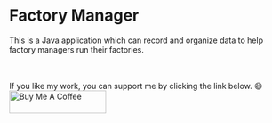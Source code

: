 # Factory Manager

This is a Java application which can record and organize data to help factory managers run their factories.

<br /><br />
If you like my work, you can support me by clicking the link below.    :smile:
<br />
<a href="https://www.buymeacoffee.com/yenon118" target="_blank"><img src="https://cdn.buymeacoffee.com/buttons/default-orange.png" alt="Buy Me A Coffee" height="41" width="174"></a>

